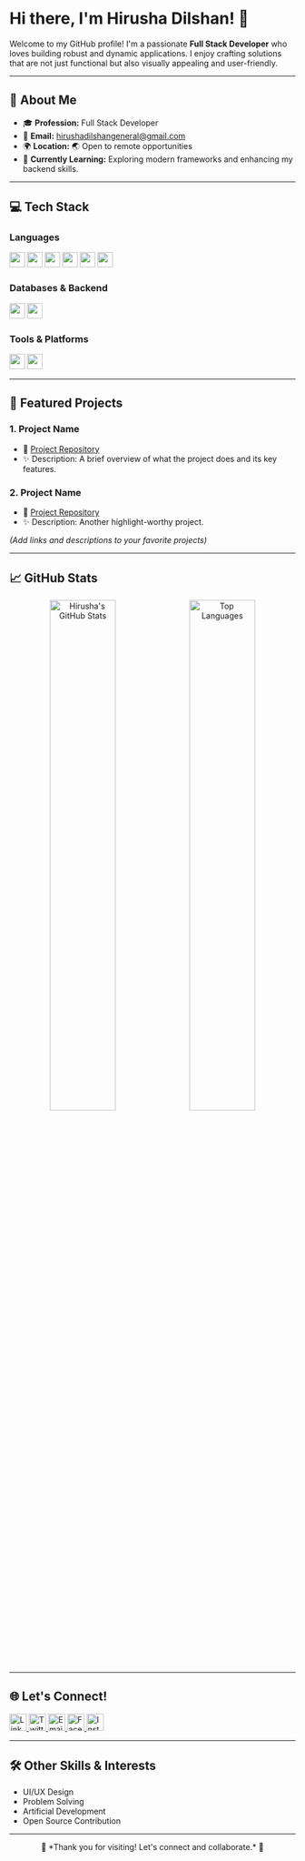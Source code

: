 # Hi there, I'm Hirusha Dilshan! 👋

Welcome to my GitHub profile! I'm a passionate **Full Stack Developer** who loves building robust and dynamic applications. I enjoy crafting solutions that are not just functional but also visually appealing and user-friendly.

---

## 🚀 About Me

- 🎓 **Profession:** Full Stack Developer
- 📧 **Email:** [hirushadilshangeneral@gmail.com](mailto:hirushadilshangeneral@gmail.com)
- 🌍 **Location:** 🌏 Open to remote opportunities
- 🌱 **Currently Learning:** Exploring modern frameworks and enhancing my backend skills.

---

## 💻 Tech Stack

### Languages
<p>
  <img src="https://img.shields.io/badge/HTML5-%23E34F26.svg?style=flat-square&logo=html5&logoColor=white" height="27"/>
  <img src="https://img.shields.io/badge/CSS3-%231572B6.svg?style=flat-square&logo=css3&logoColor=white" height="27"/>
  <img src="https://img.shields.io/badge/JavaScript-%23F7DF1E.svg?style=flat-square&logo=javascript&logoColor=black" height="27"/>
  <img src="https://img.shields.io/badge/C-%2300599C.svg?style=flat-square&logo=c&logoColor=white" height="27"/>
  <img src="https://img.shields.io/badge/C%2B%2B-%2300599C.svg?style=flat-square&logo=c%2B%2B&logoColor=white" height="27"/>
  <img src="https://img.shields.io/badge/Java-%23ED8B00.svg?style=flat-square&logo=java&logoColor=white" height="27"/>
</p>


### Databases & Backend
<p>
  <img src="https://img.shields.io/badge/MySQL-%2300f.svg?style=flat-square&logo=mysql&logoColor=white" height="27"/>
  <img src="https://img.shields.io/badge/PHP-%23777BB4.svg?style=flat-square&logo=php&logoColor=white" height="27"/>
</p>

### Tools & Platforms
<p>
  <img src="https://img.shields.io/badge/VS%20Code-%23007ACC.svg?style=flat-square&logo=visual-studio-code&logoColor=white" height="27"/>
  <img src="https://img.shields.io/badge/Eclipse%20IDE-%232C2255.svg?style=flat-square&logo=eclipse&logoColor=white" height="27"/>
</p>

---

## 🌟 Featured Projects

### 1. **Project Name**
- 🔗 [Project Repository](#)
- ✨ Description: A brief overview of what the project does and its key features.

### 2. **Project Name**
- 🔗 [Project Repository](#)
- ✨ Description: Another highlight-worthy project.

*(Add links and descriptions to your favorite projects)*

---

## 📈 GitHub Stats

<p align="center">
  <img src="https://github-readme-stats.vercel.app/api?username=HirushaDilshanOfficial&show_icons=true&theme=radical" alt="Hirusha's GitHub Stats" width="48%" />
  <img src="https://github-readme-stats.vercel.app/api/top-langs/?username=HirushaDilshanOfficial&layout=compact&theme=radical" alt="Top Languages" width="48%" />

</p>

---

## 🌐 Let's Connect!
<p>
  <a href="https://linkedin.com/in/hirusha-dilshan">
    <img src="https://img.shields.io/badge/LinkedIn-%230A66C2.svg?&style=for-the-badge&logo=linkedin&logoColor=white" height="30" alt="LinkedIn" />
  </a>
  <a href="https://twitter.com/hirusha_dilshan">
    <img src="https://img.shields.io/badge/Twitter-%231DA1F2.svg?&style=for-the-badge&logo=twitter&logoColor=white" height="30" alt="Twitter" />
  </a>
  <a href="mailto:hirushadilshangeneral@gmail.com">
    <img src="https://img.shields.io/badge/Email-D14836?&style=for-the-badge&logo=gmail&logoColor=white" height="30" alt="Email" />
  </a>
  <a href="https://facebook.com/hirusha.dilshan">
    <img src="https://img.shields.io/badge/Facebook-%231877F2.svg?&style=for-the-badge&logo=facebook&logoColor=white" height="30" alt="Facebook" />
  </a>
  <a href="https://instagram.com/hirusha_dilshan">
    <img src="https://img.shields.io/badge/Instagram-%23E4405F.svg?&style=for-the-badge&logo=instagram&logoColor=white" height="30" alt="Instagram" />
  </a>
</p>

---

## 🛠️ Other Skills & Interests
- UI/UX Design
- Problem Solving
- Artificial Development
- Open Source Contribution

---
<p align="center">
  🌟 *Thank you for visiting! Let's connect and collaborate.* 🌟
</p>
